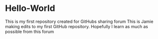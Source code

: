 # Hello-World
This is my first repository created for GitHubs sharing forum
This is Jamie making edits to my first GitHub repository. Hopefully I learn as much as possible from this forum
